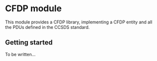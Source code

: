 # CFDP module
This module provides a CFDP library, implementing a CFDP entity and all the PDUs defined in the CCSDS standard.

## Getting started
To be written...

